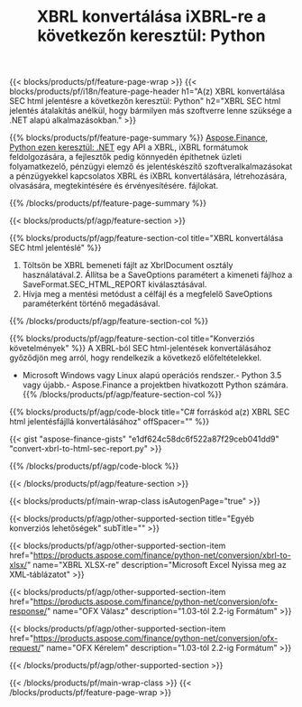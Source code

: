 ﻿---
title: "XBRL konvertálása iXBRL-re a következőn keresztül: Python"
description: Mintakód a XBRL SEC html jelentés Python konverziójához. Használjon API példakódot kötegelt XBRL fájlok SEC html jelentés konvertálásához a Python alapú alkalmazásokban. 
url: /hu/python-net/conversion/xbrl-to-sec-html-report/
family: finance
platformtag: python
feature: convert
informat: XBRL
outformat: HTML
otherformats: XLSX
---
{{< blocks/products/pf/feature-page-wrap >}}
{{< blocks/products/pf/i18n/feature-page-header h1="A(z) XBRL konvertálása SEC html jelentésre a következőn keresztül: Python" h2="XBRL SEC html jelentés átalakítás anélkül, hogy bármilyen más szoftverre lenne szüksége a .NET alapú alkalmazásokban." >}}

{{% blocks/products/pf/feature-page-summary %}}
[Aspose.Finance, Python ezen keresztül: .NET](https://products.aspose.com/finance/python-net/) egy API a XBRL, iXBRL formátumok feldolgozására, a fejlesztők pedig könnyedén építhetnek üzleti folyamatkezelő, pénzügyi elemző és jelentéskészítő szoftveralkalmazásokat a pénzügyekkel kapcsolatos XBRL és iXBRL konvertálására, létrehozására, olvasására, megtekintésére és érvényesítésére. fájlokat. 

{{% /blocks/products/pf/feature-page-summary %}}

{{< blocks/products/pf/agp/feature-section >}}

{{% blocks/products/pf/agp/feature-section-col title="XBRL konvertálása SEC html jelentéslé" %}}
1. Töltsön be XBRL bemeneti fájlt az XbrlDocument osztály használatával.2. Állítsa be a SaveOptions paramétert a kimeneti fájlhoz a SaveFormat.SEC_HTML_REPORT kiválasztásával.
3. Hívja meg a mentési metódust a célfájl és a megfelelő SaveOptions paraméterként történő megadásával.

{{% /blocks/products/pf/agp/feature-section-col %}}

{{% blocks/products/pf/agp/feature-section-col title="Konverziós követelmények" %}}
A XBRL-ból SEC html-jelentések konvertálásához győződjön meg arról, hogy rendelkezik a következő előfeltételekkel. 
- Microsoft Windows vagy Linux alapú operációs rendszer.- Python 3.5 vagy újabb.- Aspose.Finance a projektben hivatkozott Python számára.{{% /blocks/products/pf/agp/feature-section-col %}}

{{% blocks/products/pf/agp/code-block title="C# forráskód a(z) XBRL SEC html jelentésfájllá konvertálásához" offSpacer="" %}}

{{< gist "aspose-finance-gists" "e1df624c58dc6f522a87f29ceb041dd9" "convert-xbrl-to-html-sec-report.py" >}}

{{% /blocks/products/pf/agp/code-block %}}

{{< /blocks/products/pf/agp/feature-section >}}

{{< blocks/products/pf/main-wrap-class isAutogenPage="true" >}}

{{< blocks/products/pf/agp/other-supported-section title="Egyéb konverziós lehetőségek" subTitle="" >}}

{{< blocks/products/pf/agp/other-supported-section-item href="https://products.aspose.com/finance/python-net/conversion/xbrl-to-xlsx/" name="XBRL XLSX-re" description="Microsoft Excel Nyissa meg az XML-táblázatot" >}}

{{< blocks/products/pf/agp/other-supported-section-item href="https://products.aspose.com/finance/python-net/conversion/ofx-response/" name="OFX Válasz" description="1.03-tól 2.2-ig Formátum" >}}

{{< blocks/products/pf/agp/other-supported-section-item href="https://products.aspose.com/finance/python-net/conversion/ofx-request/" name="OFX Kérelem" description="1.03-tól 2.2-ig Formátum" >}}

{{< /blocks/products/pf/agp/other-supported-section >}}

{{< /blocks/products/pf/main-wrap-class >}}
{{< /blocks/products/pf/feature-page-wrap >}}